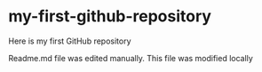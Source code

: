 # my-first-github-repository
Here is my first GitHub repository

Readme.md file was edited manually. This file was modified locally

